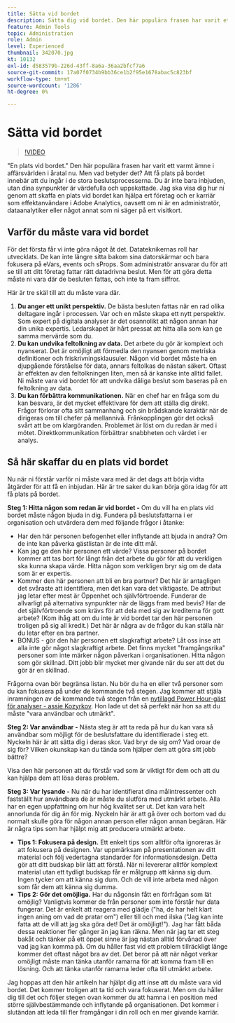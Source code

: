 ```yaml
---
title: Sätta vid bordet
description: Sätta dig vid bordet. Den här populära frasen har varit ett varmt ämne i affärsvärlden i åratal nu. Men vad betyder det? Att få plats på bordet innebär att du ingår i de stora beslutsprocesserna. Du är inte bara inbjuden, utan dina synpunkter är värdefulla och uppskattade. Jag ska visa dig hur du kan hjälpa ditt företag och din karriär som Adobe Analytics-administratör genom att skaffa en plats vid bordet.
feature: Admin Tools
topic: Administration
role: Admin
level: Experienced
thumbnail: 342070.jpg
kt: 10132
exl-id: d583579b-226d-43ff-8a6a-36aa2bfcf7a6
source-git-commit: 17a07f0734b9bb36ce1b2f95e1678abac5c823bf
workflow-type: tm+mt
source-wordcount: '1286'
ht-degree: 0%

---
```


# Sätta vid bordet

>[!VIDEO](https://video.tv.adobe.com/v/342070/?quality=12&learn=on)

&quot;En plats vid bordet.&quot; Den här populära frasen har varit ett varmt ämne i affärsvärlden i åratal nu. Men vad betyder det? Att få plats på bordet innebär att du ingår i de stora beslutsprocesserna. Du är inte bara inbjuden, utan dina synpunkter är värdefulla och uppskattade. Jag ska visa dig hur ni genom att skaffa en plats vid bordet kan hjälpa ert företag och er karriär som effektanvändare i Adobe Analytics, oavsett om ni är en administratör, dataanalytiker eller något annat som ni säger på ert visitkort.

## Varför du måste vara vid bordet

För det första får vi inte göra något åt det. Datateknikernas roll har utvecklats. De kan inte längre sitta bakom sina datorskärmar och bara fokusera på eVars, events och sProps. Som administratör ansvarar du för att se till att ditt företag fattar rätt datadrivna beslut. Men för att göra detta måste ni vara där de besluten fattas, och inte ta fram siffror.

Här är tre skäl till att du måste vara där.

1. **Du anger ett unikt perspektiv.** De bästa besluten fattas när en rad olika deltagare ingår i processen. Var och en måste skapa ett nytt perspektiv. Som expert på digitala analyser är det osannolikt att någon annan har din unika expertis. Ledarskapet är hårt pressat att hitta alla som kan ge samma mervärde som du.
1. **Du kan undvika feltolkning av data.** Det arbete du gör är komplext och nyanserat. Det är omöjligt att förmedla den nyansen genom metriska definitioner och friskrivningsklausuler. Någon vid bordet måste ha en djupgående förståelse för data, annars feltolkas de nästan säkert. Oftast är effekten av den feltolkningen liten, men så är kanske inte alltid fallet. Ni måste vara vid bordet för att undvika dåliga beslut som baseras på en feltolkning av data.
1. **Du kan förbättra kommunikationen.** När en chef har en fråga som du kan besvara, är det mycket effektivare för dem att ställa dig direkt. Frågor förlorar ofta sitt sammanhang och sin brådskande karaktär när de dirigeras om till chefer på mellannivå. Frånkopplingen gör det också svårt att be om klargöranden. Problemet är löst om du redan är med i mötet. Direktkommunikation förbättrar snabbheten och värdet i er analys.

## Så här skaffar du en plats vid bordet

Nu när ni förstår varför ni måste vara med är det dags att börja vidta åtgärder för att få en inbjudan. Här är tre saker du kan börja göra idag för att få plats på bordet.

**Steg 1: Hitta någon som redan är vid bordet -** Om du vill ha en plats vid bordet måste någon bjuda in dig. Fundera på beslutsfattarna i er organisation och utvärdera dem med följande frågor i åtanke:

* Har den här personen befogenhet eller inflytande att bjuda in andra? Om de inte kan påverka gästlistan är de inte ditt mål.
* Kan jag ge den här personen ett värde? Vissa personer på bordet kommer att tas bort för långt från det arbete du gör för att du verkligen ska kunna skapa värde. Hitta någon som verkligen bryr sig om de data som är er expertis.
* Kommer den här personen att bli en bra partner? Det här är antagligen det svåraste att identifiera, men det kan vara det viktigaste. De attribut jag letar efter mest är Öppenhet och självförtroende. Funderar de allvarligt på alternativa synpunkter när de läggs fram med bevis? Har de det självförtroende som krävs för att dela med sig av krediterna för gott arbete? (Kom ihåg att om du inte är vid bordet tar den här personen troligen på sig all kredit.) Det här är några av de frågor du kan ställa när du letar efter en bra partner.
* BONUS - gör den här personen ett slagkraftigt arbete? Låt oss inse att alla inte gör något slagkraftigt arbete. Det finns mycket &quot;framgångsrika&quot; personer som inte märker någon påverkan i organisationen. Hitta någon som gör skillnad. Ditt jobb blir mycket mer givande när du ser att det du gör är en skillnad.

Frågorna ovan bör begränsa listan. Nu bör du ha en eller två personer som du kan fokusera på under de kommande två stegen. Jag kommer att stjäla inramningen av de kommande två stegen från en [nytillagd Power Hour-gäst för analyser - assie Kozyrkov](https://analyticshour.io/2021/12/14/182-making-better-decisions-and-being-useful-with-cassie-kozyrkov/). Hon lade ut det så perfekt när hon sa att du måste &quot;vara användbar och utmärkt&quot;.

**Steg 2: Var användbar -** Nästa steg är att ta reda på hur du kan vara så användbar som möjligt för de beslutsfattare du identifierade i steg ett. Nyckeln här är att sätta dig i deras skor. Vad bryr de sig om? Vad oroar de sig för? Vilken okunskap kan du tända som hjälper dem att göra sitt jobb bättre?

Visa den här personen att du förstår vad som är viktigt för dem och att du kan hjälpa dem att lösa deras problem.

**Steg 3: Var lysande -** Nu när du har identifierat dina målintressenter och fastställt hur användbara de är måste du slutföra med utmärkt arbete. Alla har en egen uppfattning om hur hög kvalitet ser ut. Det kan vara helt annorlunda för dig än för mig. Nyckeln här är att gå över och bortom vad du normalt skulle göra för någon annan person eller någon annan begäran. Här är några tips som har hjälpt mig att producera utmärkt arbete.

* **Tips 1: Fokusera på design.** Ett enkelt tips som alltför ofta ignoreras är att fokusera på designen. Var uppmärksam på presentationen av ditt material och följ vedertagna standarder för informationsdesign. Detta gör att ditt budskap blir lätt att förstå. När ni levererar alltför komplext material utan ett tydligt budskap får er målgrupp att känna sig dum. Ingen tycker om att känna sig dum. Och de vill inte arbeta med någon som får dem att känna sig dumma.
* **Tips 2: Gör det omöjliga.** Har du någonsin fått en förfrågan som lät omöjlig? Vanligtvis kommer de från personer som inte förstår hur data fungerar. Det är enkelt att reagera med glädje (&quot;ha, de har helt klart ingen aning om vad de pratar om&quot;) eller till och med ilska (&quot;Jag kan inte fatta att de vill att jag ska göra det! Det är omöjligt!&quot;). Jag har fått båda dessa reaktioner fler gånger än jag kan räkna. Men när jag tar ett steg bakåt och tänker på ett öppet sinne är jag nästan alltid förvånad över vad jag kan komma på. Om du håller fast vid ett problem tillräckligt länge kommer det oftast något bra av det. Det beror på att när något verkar omöjligt måste man tänka utanför ramarna för att komma fram till en lösning. Och att tänka utanför ramarna leder ofta till utmärkt arbete.

Jag hoppas att den här artikeln har hjälpt dig att inse att du måste vara vid bordet. Det kommer troligen att ta tid och vara fokuserat. Men om du håller dig till det och följer stegen ovan kommer du att hamna i en position med större självbestämmande och inflytande på organisationen. Det kommer i slutändan att leda till fler framgångar i din roll och en mer givande karriär.
